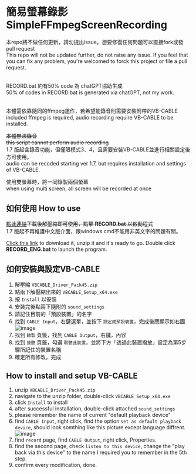 # 簡易螢幕錄影 SimpleFFmpegScreenRecording
本repo將不做任何更新，請勿提出issue，想要修復任何問題可以直接fork或發pull request<br>
This repo will not be updated further, do not raise any issue. If you feel that you can fix any problem, you're welcomed to forck this project or file a pull request.<br>
<br>

RECORD.bat 約有50% code 為 chatGPT協助生成<br>
50% of codes in RECORD.bat is generated via chatGPT, not my work.<br>
<br>

本體需依靠隨同的ffmpeg運作，若希望能錄音則需要安裝附帶的VB-CABLE<br>
included ffmpeg is required, audio recording require VB-CABLE to be installed.<br>

~~本體無法錄音<br>~~
~~this script cannot perform audio recording<br>~~
1.7 版起含錄音功能，但僅限模式3、4，且需要安裝VB-CABLE並進行相關設定後方可使用。<br>
audio can be recoded starting ver 1.7, but requires installation and settings of VB-CABLE.

使用雙螢幕時，將一同錄製兩個螢幕<br>
when using multi screen, all screen will be recorded at once<br>

## 如何使用 How to use
~~[點此連結](https://github.com/SkyLull/Simple-FFmpeg-ScreenRecording/archive/refs/heads/main.zip)下載後解壓縮即可使用，點擊 **RECORD.bat** 以啟動程式<br>~~
1.7 版起不再維護中文版介面，跟windows cmd不能用非英文字的問題有關。

[Click this link](https://github.com/SkyLull/Simple-FFmpeg-ScreenRecording/archive/refs/heads/main.zip) to download it, unzip it and it's ready to go.
Double click **RECORD_ENG.bat** to launch the program.<br>


## 如何安裝與設定VB-CABLE 

1. 解壓縮 `VBCABLE_Driver_Pack45.zip`
2. 點兩下解壓縮出來的 `VBCABLE_Setup_x64.exe`
3. 按 `Install` 以安裝
4. 安裝完後點兩下隨附的 `sound_settings`
5. 請記住目前的「預設裝置」的名字
6. 找到 `CABLE Input`，右鍵選單，並按下 `設定成預設裝置`，完成後應顯示如右圖
![image](https://github.com/user-attachments/assets/8f6e64b7-e452-4c03-8fd5-ed61fd7b25cd)
7. 找到 `錄製` 頁籤，找到 `CABLE Output`，右鍵，內容
8. 找到 `接聽` 頁籤，勾選 `聆聽此裝置`，並將下方「透過此裝置撥放」設定為第5步驟所記住的裝置名稱
9. 確定所有修改，完成

## How to install and setup VB-CABLE
1. unzip `VBCABLE_Driver_Pack45.zip`
2. navigate to the unzip folder, double-click `VBCABLE_Setup_x64.exe`
3. click `Install` to install
4. after successful installation, double-click attached `sound_settings`
5. please remember the name of current "default playback device"
6. find `CABLE Input`, right click, find the option `set as default playback device`, should look somthing like this picture except language diffrent.
![image](https://github.com/user-attachments/assets/8f6e64b7-e452-4c03-8fd5-ed61fd7b25cd)
7. find `record` page, find `CABLE Output`, right click, Properties.
8. find the second page, check `listen to this device`, change the "play back via this device" to the name I required you to remember in the 5th step.
9. confirm every modification, done.
